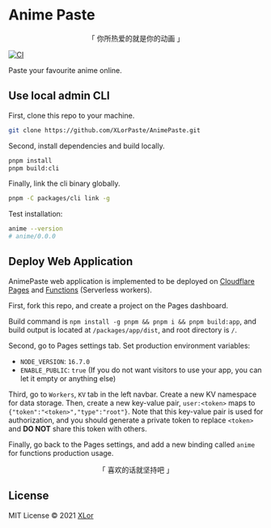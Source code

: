 # Anime Paste

<p align="center">「 你所热爱的就是你的动画 」</p>

[![CI](https://github.com/XLorPaste/AnimePaste/actions/workflows/ci.yml/badge.svg)](https://github.com/XLorPaste/AnimePaste/actions/workflows/ci.yml)

Paste your favourite anime online.

## Use local admin CLI

First, clone this repo to your machine.

```bash
git clone https://github.com/XLorPaste/AnimePaste.git
```

Second, install dependencies and build locally.

```bash
pnpm install
pnpm build:cli
```

Finally, link the cli binary globally.

```bash
pnpm -C packages/cli link -g
```

Test installation:

```bash
anime --version
# anime/0.0.0
```

## Deploy Web Application

AnimePaste web application is implemented to be deployed on [Cloudflare Pages](https://pages.cloudflare.com/) and [Functions](https://developers.cloudflare.com/pages/platform/functions/) (Serverless workers).

First, fork this repo, and create a project on the Pages dashboard.

Build command is `npm install -g pnpm && pnpm i && pnpm build:app`, and build output is located at `/packages/app/dist`, and root directory is `/`.

Second, go to Pages settings tab. Set production environment variables:

+ `NODE_VERSION`: `16.7.0`
+ `ENABLE_PUBLIC`: `true` (If you do not want visitors to use your app, you can let it empty or anything else)

Third, go to `Workers`, `KV` tab in the left navbar. Create a new KV namespace for data storage. Then, create a new key-value pair, `user:<token>` maps to `{"token":"<token>","type":"root"}`. Note that this key-value pair is used for authorization, and you should generate a private token to replace `<token>` and **DO NOT** share this token with others.

Finally, go back to the Pages settings, and add a new binding called `anime` for functions production usage.

<p align="center">「 喜欢的话就坚持吧 」</p>

## License

MIT License © 2021 [XLor](https://github.com/yjl9903)
